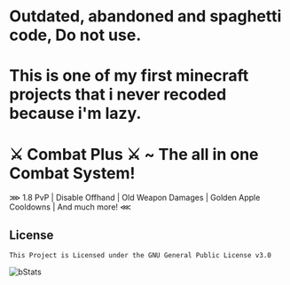 # Outdated, abandoned and spaghetti code, Do not use.
# This is one of my first minecraft projects that i never recoded because i'm lazy.

# ⚔️ Combat Plus ⚔️ ~ The all in one Combat System!
⋙ 1.8 PvP | Disable Offhand | Old Weapon Damages | Golden Apple Cooldowns | And much more! ⋘

## License
```
This Project is Licensed under the GNU General Public License v3.0
```

![bStats](https://bstats.org/signatures/bukkit/CombatPlus.svg)
